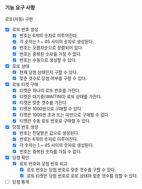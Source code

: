 ### 기능 요구 사항

로또(자동) 구현

- [x] 로또 번호 생성
  - [x] 번호는 6개의 숫자로 이루어진다.
  - [x] 각 숫자는 1 ~ 45 사이의 숫자로 생성된다.
  - [x] 번호는 오름차순으로 정렬되어 있다.
  - [x] 번호는 중복된 숫자를 가질 수 없다.
  - [x] 번호는 수동으로 생성할 수 있다.
- [x] 로또 상태
  - [x] 현재 당첨 상태인지 구할 수 있다.
  - [x] 맞춘 갯수로 당첨 여부를 구할 수 있다.
- [x] 로또 티켓 구매
  - [x] 티켓은 하나의 로또 번호를 가진다.
  - [x] 티켓은 대기중(WAITING) 로또 상태를 가진다.
  - [x] 티켓은 맞춘 갯수를 가진다.
  - [x] 티켓은 1000원으로 구매할 수 있다.
  - [x] 티켓은 1000원 초과 또는 미만으로 구매할 수 없다.
  - [x] 티켓은 수동 로또 번호로 구매할 수 있다.
- [x] 당첨 번호 생성
  - [x] 번호는 전달받은 값으로 생성된다.
  - [x] 번호는 6개의 숫자로 이루어진다.
  - [x] 각 숫자는 1 ~ 45 사이의 숫자로 생성된다.
  - [x] 번호는 중복된 숫자를 가질 수 없다.
- [x] 당첨 확인
  - [x] 로또 번호와 당첨 번호 비교
    - [x] 로또 번호는 당첨 번호로 맞춘 갯수를 구할 수 있다.
    - [x] 로또 티켓은 당첨 번호로 로또 상태와 맞춘 갯수를 정할 수 있다.
- [ ] 당첨 통계
